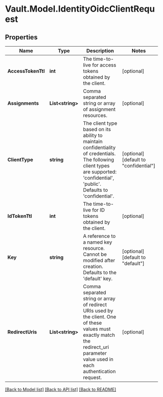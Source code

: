 # Vault.Model.IdentityOidcClientRequest

## Properties

Name | Type | Description | Notes
------------ | ------------- | ------------- | -------------
**AccessTokenTtl** | **int** | The time-to-live for access tokens obtained by the client. | [optional] 
**Assignments** | **List&lt;string&gt;** | Comma separated string or array of assignment resources. | [optional] 
**ClientType** | **string** | The client type based on its ability to maintain confidentiality of credentials. The following client types are supported: &#39;confidential&#39;, &#39;public&#39;. Defaults to &#39;confidential&#39;. | [optional] [default to "confidential"]
**IdTokenTtl** | **int** | The time-to-live for ID tokens obtained by the client. | [optional] 
**Key** | **string** | A reference to a named key resource. Cannot be modified after creation. Defaults to the &#39;default&#39; key. | [optional] [default to "default"]
**RedirectUris** | **List&lt;string&gt;** | Comma separated string or array of redirect URIs used by the client. One of these values must exactly match the redirect_uri parameter value used in each authentication request. | [optional] 

[[Back to Model list]](../README.md#documentation-for-models) [[Back to API list]](../README.md#documentation-for-api-endpoints) [[Back to README]](../README.md)

